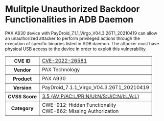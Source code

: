 # Mulitple Unauthorized Backdoor Functionalities in ADB Daemon
PAX A930 device with PayDroid_7.1.1_Virgo_V04.3.26T1_20210419 can allow an unauthorized attacker to perform privileged actions through the execution of specific binaries listed in ADB daemon. The attacker must have physical USB access to the device in order to exploit this vulnerability.

<table rules="all">
    <tr>
        <th>CVE ID</th>
        <td><a href="https://cve.mitre.org/cgi-bin/cvename.cgi?name=CVE-2022-26581">CVE-2022-26581</a></td>
    </tr>
    <tr>
        <th>Vendor</th>
        <td>PAX Technology</td>
    </tr>
    <tr>
        <th>Product</th>
        <td>PAX A930</td>
    </tr>
    <tr>
        <th>Version</th>
        <td>PayDroid_7.1.1_Virgo_V04.3.26T1_20210419</td>
    </tr>
    <tr>
        <th>CVSS Score</th>
        <td><a href="https://nvd.nist.gov/vuln-metrics/cvss/v3-calculator?calculator&version=3.1&vector=AV:P/AC:L/PR:N/UI:N/S:U/C:N/I:L/A:L">3.5 (AV:P/AC:L/PR:N/UI:N/S:U/C:N/I:L/A:L)</a></td>
    </tr>
    <tr>
        <th>Category</th>
        <td>CWE-912: Hidden Functionality<br>CWE-862: Missing Authorization</td>
    </tr>
</table>